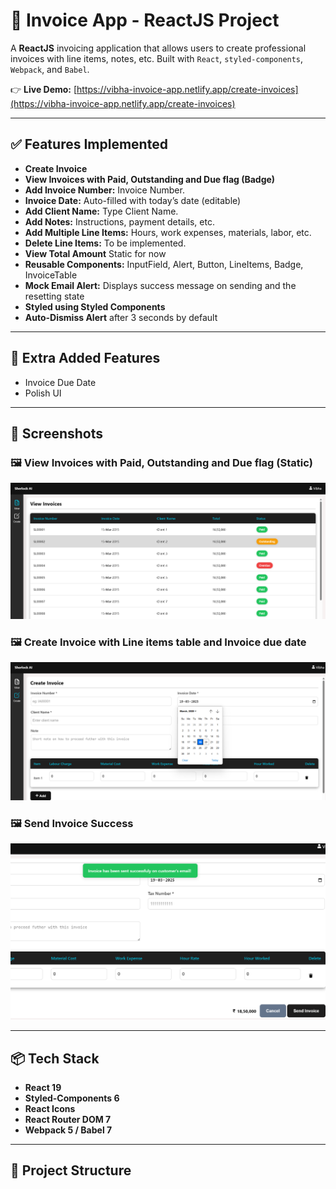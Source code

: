 # 🧾 Invoice App - ReactJS Project

A **ReactJS** invoicing application that allows users to create professional invoices with line items, notes, etc. Built with `React`, `styled-components`, `Webpack`, and `Babel`.

👉 **Live Demo:** [https://vibha-invoice-app.netlify.app/create-invoices](https://vibha-invoice-app.netlify.app/create-invoices)

---

## ✅ Features Implemented

- **Create Invoice**
- **View Invoices with Paid, Outstanding and Due flag (Badge)**
- **Add Invoice Number:** Invoice Number.
- **Invoice Date:** Auto-filled with today’s date (editable)
- **Add Client Name:** Type Client Name.
- **Add Notes:** Instructions, payment details, etc.
- **Add Multiple Line Items:** Hours, work expenses, materials, labor, etc.
- **Delete Line Items:** To be implemented.
- **View Total Amount** Static for now
- **Reusable Components:** InputField, Alert, Button, LineItems, Badge, InvoiceTable
- **Mock Email Alert:** Displays success message on sending and the resetting state
- **Styled using Styled Components**
- **Auto-Dismiss Alert** after 3 seconds by default

---

## 🧠 Extra Added Features
- Invoice Due Date
- Polish UI

---

## 📸 Screenshots
### 🖼 **View Invoices with Paid, Outstanding and Due flag (Static)**
![View Invoices](public/snapshots/image1.png)

### 🖼 **Create Invoice with Line items table and Invoice due date**
![Create Invoice](public/snapshots/image2.png)

### 🖼 **Send Invoice Success**
![Send Invoice](public/snapshots/image3.png)

---

## 📦 Tech Stack
- **React 19**
- **Styled-Components 6**
- **React Icons**
- **React Router DOM 7**
- **Webpack 5 / Babel 7**

---

## 📂 Project Structure
